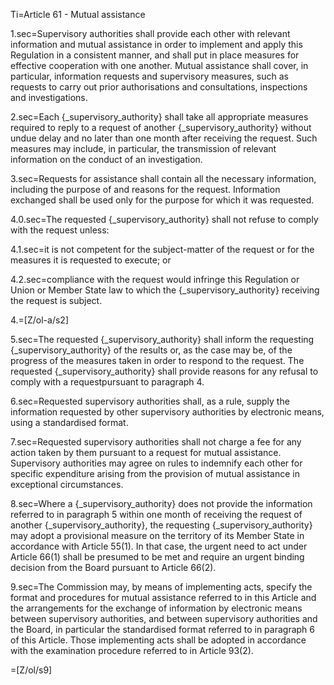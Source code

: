 Ti=Article 61 - Mutual assistance

1.sec=Supervisory authorities shall provide each other with relevant information and mutual assistance in order to implement and apply this Regulation in a consistent manner, and shall put in place measures for effective cooperation with one another. Mutual assistance shall cover, in particular, information requests and supervisory measures, such as requests to carry out prior authorisations and consultations, inspections and investigations.

2.sec=Each {_supervisory_authority} shall take all appropriate measures required to reply to a request of another {_supervisory_authority} without undue delay and no later than one month after receiving the request. Such measures may include, in particular, the transmission of relevant information on the conduct of an investigation.

3.sec=Requests for assistance shall contain all the necessary information, including the purpose of and reasons for the request. Information exchanged shall be used only for the purpose for which it was requested.

4.0.sec=The requested {_supervisory_authority} shall not refuse to comply with the request unless:

4.1.sec=it is not competent for the subject-matter of the request or for the measures it is requested to execute; or

4.2.sec=compliance with the request would infringe this Regulation or Union or Member State law to which the {_supervisory_authority} receiving the request is subject.

4.=[Z/ol-a/s2]

5.sec=The requested {_supervisory_authority} shall inform the requesting {_supervisory_authority} of the results or, as the case may be, of the progress of the measures taken in order to respond to the request. The requested {_supervisory_authority} shall provide reasons for any refusal to comply with a requestpursuant to paragraph 4.

6.sec=Requested supervisory authorities shall, as a rule, supply the information requested by other supervisory authorities by electronic means, using a standardised format.

7.sec=Requested supervisory authorities shall not charge a fee for any action taken by them pursuant to a request for mutual assistance. Supervisory authorities may agree on rules to indemnify each other for specific expenditure arising from the provision of mutual assistance in exceptional circumstances.

8.sec=Where a {_supervisory_authority} does not provide the information referred to in paragraph 5 within one month of receiving the request of another {_supervisory_authority}, the requesting {_supervisory_authority} may adopt a provisional measure on the territory of its Member State in accordance with Article 55(1). In that case, the urgent need to act under Article 66(1) shall be presumed to be met and require an urgent binding decision from the Board pursuant to Article 66(2).

9.sec=The Commission may, by means of implementing acts, specify the format and procedures for mutual assistance referred to in this Article and the arrangements for the exchange of information by electronic means between supervisory authorities, and between supervisory authorities and the Board, in particular the standardised format referred to in paragraph 6 of this Article. Those implementing acts shall be adopted in accordance with the examination procedure referred to in Article 93(2).

=[Z/ol/s9]
